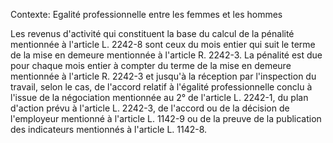 Contexte: Egalité professionnelle entre les femmes et les hommes

Les revenus d'activité qui constituent la base du calcul de la pénalité mentionnée à l'article L. 2242-8 sont ceux du mois entier qui suit le terme de la mise en demeure mentionnée à l'article R. 2242-3. La pénalité est due pour chaque mois entier à compter du terme de la mise en demeure mentionnée à l'article R. 2242-3 et jusqu'à la réception par l'inspection du travail, selon le cas, de l'accord relatif à l'égalité professionnelle conclu à l'issue de la négociation mentionnée au 2° de l'article L. 2242-1, du plan d'action prévu à l'article L. 2242-3, de l'accord ou de la décision de l'employeur mentionné à l'article L. 1142-9 ou de la preuve de la publication des indicateurs mentionnés à l'article L. 1142-8.